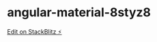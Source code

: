 # angular-material-8styz8

[Edit on StackBlitz ⚡️](https://stackblitz.com/edit/angular-material-8styz8)